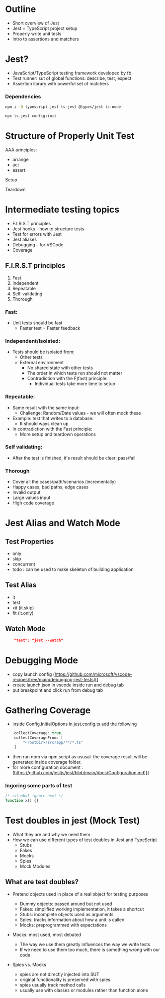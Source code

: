 # Outline

-   Short overview of Jest
-   Jest + TypeScript project setup
-   Properly write unit tests
-   Intro to assertions and matchers

# Jest?

-   JavaScript/TypeScript testing framework developed by fb
-   Test runner: sut of global functions: describe, test, expect
-   Assertion library with powerful set of matchers

### Dependencies

```bash
npm i -D typescript jest ts-jest @types/jest ts-node

npx ts-jest config:init
```

# Structure of Properly Unit Test

AAA principles:

-   arrange
-   act
-   assert

Setup

Teardown

# Intermediate testing topics

-   F.I.R.S.T principles
-   Jest hooks - how to structure tests
-   Test for errors with Jest
-   Jest aliases
-   Debugging - for VSCode
-   Coverage

## F.I.R.S.T principles

1. Fast
2. Independent
3. Repeatable
4. Self-validating
5. Thorough

### Fast:

-   Unit tests should be fast
    -   Faster test = Faster feedback

### Independent/Isolated:

-   Tests should be isolated from:
    -   Other tests
    -   External environment
        -   No shared state with other tests
        -   The order in which tests run should not matter
        -   Contradiction with the F(fast) principle:
            -   Individual tests take more time to setup

### Repeatable:

-   Same result with the same input:
    -   Challenge: Random/Date values - we will often mock these
-   Example: test that writes to a database:
    -   It should ways clean up
-   In contradiction with the Fast principle:
    -   More setup and teardown operations

### Self validating:

-   After the test is finished, it's result should be clear: pass/fail

### Thorough

-   Cover all the cases/path/scenarios (incrementally)
-   Happy cases, bad paths, edge cases
-   Invalid output
-   Large values input
-   High code coverage

# Jest Alias and Watch Mode

## Test Properties

-   only
-   skip
-   concurrent
-   todo : can be used to make skeleton of building application

## Test Alias

-   it
-   test
-   xit (it.skip)
-   fit (it.only)

## Watch Mode

```json
	"test": "jest --watch"
```

# Debugging Mode

-   copy launch config (https://github.com/microsoft/vscode-recipes/tree/main/debugging-jest-tests)[]
-   create launch.json in vscode inside run and debug tab
-   put breakpoint and click run from debug tab

# Gathering Coverage

-   inside Config.InitialOptions in jest.config.ts add the following

```ts
	collectCoverage: true,
	collectCoverageFrom: [
		"<rootDir>/src/app/**/*.ts"
	]
```

-   then run npm via npm script as ususal. the coverage result will be generated inside coverage folder.
-   for more configuration document : (https://github.com/jestjs/jest/blob/main/docs/Configuration.md)[]

### Ingoring some parts of test

```js
/* istanbul ignore next */
function x() {}
```

# Test doubles in jest (Mock Test)

-   What they are and why we need them
-   How we can use different types of test doubles in Jest and TypeScript
    -   Stubs
    -   Fakes
    -   Mocks
    -   Spies
    -   Mock Modules

## What are test doubles?

-   Pretend objects used in place of a real object for testing purposes

    -   Dummy objects: passed around but not used
    -   Fakes: simplified working implementation, it takes a shortcut
    -   Stubs: incomplete objects used as arguments
    -   Spies: tracks information about how a unit is called
    -   Mocks: preprogrammed with expectations

-   Mocks: most used, most debated

    -   The way we use them greatly influences the way we write tests
    -   If we need to use them too much, there is something wrong with our code

-   Spies vs. Mocks

    -   spies are not directly injected into SUT
    -   original functionality is preserved with spies
    -   spies usually track method calls
    -   usually use with classes or modules rather than function alone
